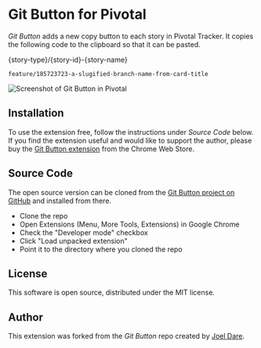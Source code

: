 # Git Button for Pivotal

_Git Button_ adds a new copy button to each story in Pivotal Tracker. It copies the following code to the clipboard so that it can be pasted.

{story-type}/{story-id}-{story-name}

```
feature/185723723-a-slugified-branch-name-from-card-title
```

![Screenshot of Git Button in Pivotal](http://git-button.joeldare.com/screenshot-640x400.png)

## Installation

To use the extension free, follow the instructions under _Source Code_ below. If you find the extension useful and would like to support the author, please buy the [Git Button extension](https://chrome.google.com/webstore/detail/git-button/nilhelbfenibcdiafbmlpbomelmdegli) from the Chrome Web Store.

## Source Code

The open source version can be cloned from the [Git Button project on GitHub](https://github.com/codazoda/git-button) and installed from there.

- Clone the repo
- Open Extensions (Menu, More Tools, Extensions) in Google Chrome
- Check the "Developer mode" checkbox
- Click "Load unpacked extension"
- Point it to the directory where you cloned the repo

## License

This software is open source, distributed under the MIT license.

## Author

This extension was forked from the _Git Button_ repo created by [Joel Dare](mailto:joel@joeldare.com).
